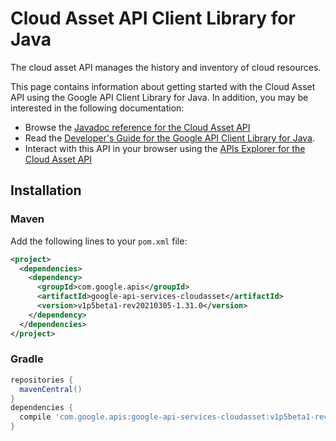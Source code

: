 # Cloud Asset API Client Library for Java

The cloud asset API manages the history and inventory of cloud resources.

This page contains information about getting started with the Cloud Asset API
using the Google API Client Library for Java. In addition, you may be interested
in the following documentation:

* Browse the [Javadoc reference for the Cloud Asset API][javadoc]
* Read the [Developer's Guide for the Google API Client Library for Java][google-api-client].
* Interact with this API in your browser using the [APIs Explorer for the Cloud Asset API][api-explorer]

## Installation

### Maven

Add the following lines to your `pom.xml` file:

```xml
<project>
  <dependencies>
    <dependency>
      <groupId>com.google.apis</groupId>
      <artifactId>google-api-services-cloudasset</artifactId>
      <version>v1p5beta1-rev20210305-1.31.0</version>
    </dependency>
  </dependencies>
</project>
```

### Gradle

```gradle
repositories {
  mavenCentral()
}
dependencies {
  compile 'com.google.apis:google-api-services-cloudasset:v1p5beta1-rev20210305-1.31.0'
}
```

[javadoc]: https://googleapis.dev/java/google-api-services-cloudasset/latest/index.html
[google-api-client]: https://github.com/googleapis/google-api-java-client/
[api-explorer]: https://developers.google.com/apis-explorer/#p/cloudasset/v1/
